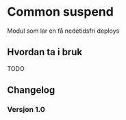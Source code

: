 # Common suspend

Modul som lar en få nedetidsfri deploys

## Hvordan ta i bruk
TODO

## Changelog

### Versjon 1.0